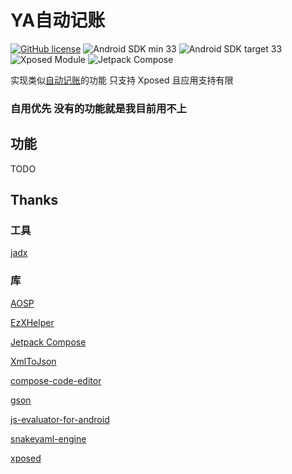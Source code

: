 # YA自动记账

[![GitHub license](https://img.shields.io/github/license/duzhaokun123/YAQianjiAuto?style=flat-square)](https://github.com/duzhaokun123/YAQianjiAuto/blob/main/LICENSE)
![Android SDK min 33](https://img.shields.io/badge/Android%20SDK-%3E%3D%2033-brightgreen?style=flat-square&logo=android)
![Android SDK target 33](https://img.shields.io/badge/Android%20SDK-target%2033-brightgreen?style=flat-square&logo=android)
![Xposed Module](https://img.shields.io/badge/Xposed-Module-blue?style=flat-square)
![Jetpack Compose](https://img.shields.io/badge/Jetpack-Compose-blue?style=flat-square&logo=jetpackcompose)

实现类似[自动记账](https://github.com/Auto-Accounting/Qianji_auto)的功能 只支持 Xposed 且应用支持有限

### 自用优先 没有的功能就是我目前用不上

## 功能

TODO

## Thanks

### 工具

[jadx](https://github.com/skylot/jadx)

### 库

[AOSP](https://source.android.com/)

[EzXHelper](https://github.com/KyuubiRan/EzXHelper)

[Jetpack Compose](https://developer.android.com/jetpack/compose)

[XmlToJson](https://github.com/smart-fun/XmlToJson)

[compose-code-editor](https://github.com/Qawaz/compose-code-editor)

[gson](https://github.com/google/gson)

[js-evaluator-for-android](https://github.com/evgenyneu/js-evaluator-for-android)

[snakeyaml-engine](https://bitbucket.org/snakeyaml/snakeyaml-engine)

[xposed](https://forum.xda-developers.com/xposed)